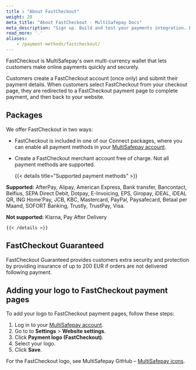 ```yaml
---
title : "About FastCheckout"
weight: 20
meta_title: "About FastCheckout - MultiSafepay Docs"
meta_description: "Sign up. Build and test your payments integration. Explore our products and services. Use our API Reference, SDKs, and wrappers. Get support."
read_more: '.'
aliases:
    - /payment-methods/fastcheckout/
---
```


FastCheckout is MultiSafepay's own multi-currency wallet that lets customers make online payments quickly and securely. 

Customers create a FastCheckout account (once only) and submit their payment details. When customers select FastCheckout from your checkout page, they are redirected to a FastCheckout payment page to complete payment, and then back to your website. 

## Packages

We offer FastCheckout in two ways:

- FastCheckout is included in one of our Connect packages, where you can enable all payment methods in your [MultiSafepay account](https://merchant.multisafepay.com).
- Create a FastCheckout merchant account free of charge. Not all payment methods are supported. 

    {{< details title="Supported payment methods" >}}

**Supported:** AfterPay, Alipay, American Express, Bank transfer, Bancontact, Belfius, SEPA Direct Debit, Dotpay, E-Invoicing, EPS, Giropay, iDEAL, iDEAL QR, ING Home'Pay, JCB, KBC, Mastercard, PayPal, Paysafecard, Betaal per Maand, SOFORT Banking, Trustly, TrustPay, Visa.

**Not supported:** Klarna, Pay After Delivery

    {{< /details >}}

## FastCheckout Guaranteed
FastCheckout Guaranteed provides customers extra security and protection by providing insurance of up to 200 EUR if orders are not delivered following payment.

## Adding your logo to FastCheckout payment pages

To add your logo to FastCheckout payment pages, follow these steps:

1. Log in to your [MultiSafepay account](https://merchant.multisafepay.com/).
2. Go to to **Settings** > **Website settings**.
3. Click **Payment logo (FastCheckout)**.
4. Select your logo.
5. Click **Save**.

For the FastCheckout logo, see MultiSafepay GitHub – [MultiSafepay icons](https://github.com/MultiSafepay/MultiSafepay-icons).
